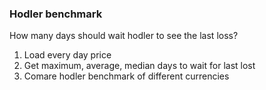 ### Hodler benchmark
How many days should wait hodler to see the last loss?   
1. Load every day price   
2. Get maximum, average, median days to wait for last lost   
3. Comare hodler benchmark of different currencies   
